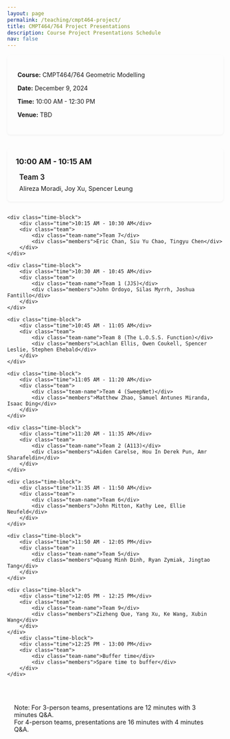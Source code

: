 ```yaml
---
layout: page
permalink: /teaching/cmpt464-project/
title: CMPT464/764 Project Presentations
description: Course Project Presentations Schedule
nav: false
---
```


<style>
    .header-info {
        background-color: var(--global-bg-color);
        border: 1px solid var(--global-divider-color);
        padding: 1.5rem;
        border-radius: 8px;
        margin-bottom: 2rem;
        box-shadow: 0 2px 4px rgba(0,0,0,0.05);
    }

    .schedule {
        margin-top: 2rem;
        display: grid;
        gap: 1rem;
    }

    .time-block {
        padding: 1.25rem;
        border-radius: 8px;
        background-color: var(--global-bg-color);
        border: 1px solid var(--global-divider-color);
        box-shadow: 0 2px 4px rgba(0,0,0,0.05);
        transition: transform 0.2s ease, box-shadow 0.2s ease;
    }

    .time-block:hover {
        transform: translateY(-2px);
        box-shadow: 0 4px 8px rgba(0,0,0,0.1);
    }

    .time {
        font-weight: bold;
        color: var(--global-theme-color);
        font-size: 1.1rem;
        margin-bottom: 0.5rem;
        padding-bottom: 0.5rem;
        border-bottom: 1px solid var(--global-divider-color);
    }

    .team {
        margin-left: 0.5rem;
    }

    .team-name {
        font-weight: 600;
        font-size: 1.05rem;
        margin-bottom: 0.4rem;
        color: var(--global-text-color);
    }

    .members {
        font-size: 0.9rem;
        color: var(--global-text-color-light);
        line-height: 1.4;
    }

    .note {
        margin-top: 2rem;
        padding: 1rem;
        background-color: var(--global-bg-color);
        border: 1px solid var(--global-divider-color);
        border-radius: 8px;
        font-size: 0.9rem;
        color: var(--global-text-color-light);
    }

    @media (hover: hover) {
        .time-block:hover .time {
            color: var(--global-hover-color);
        }
    }
</style>

<div class="header-info">
    <p><strong>Course:</strong> CMPT464/764 Geometric Modelling</p>
    <p><strong>Date:</strong> December 9, 2024</p>
    <p><strong>Time:</strong> 10:00 AM - 12:30 PM</p>
    <p><strong>Venue:</strong> TBD</p>
</div>

<div class="schedule">
    <div class="time-block">
        <div class="time">10:00 AM - 10:15 AM</div>
        <div class="team">
            <div class="team-name">Team 3</div>
            <div class="members">Alireza Moradi, Joy Xu, Spencer Leung</div>
        </div>
    </div>

    <div class="time-block">
        <div class="time">10:15 AM - 10:30 AM</div>
        <div class="team">
            <div class="team-name">Team 7</div>
            <div class="members">Eric Chan, Siu Yu Chao, Tingyu Chen</div>
        </div>
    </div>

    <div class="time-block">
        <div class="time">10:30 AM - 10:45 AM</div>
        <div class="team">
            <div class="team-name">Team 1 (JJS)</div>
            <div class="members">John Ordoyo, Silas Myrrh, Joshua Fantillo</div>
        </div>
    </div>

    <div class="time-block">
        <div class="time">10:45 AM - 11:05 AM</div>
        <div class="team">
            <div class="team-name">Team 8 (The L.O.S.S. Function)</div>
            <div class="members">Lachlan Ellis, Owen Coukell, Spencer Leslie, Stephen Ehebald</div>
        </div>
    </div>

    <div class="time-block">
        <div class="time">11:05 AM - 11:20 AM</div>
        <div class="team">
            <div class="team-name">Team 4 (SweepNet)</div>
            <div class="members">Matthew Zhao, Samuel Antunes Miranda, Isaac Ding</div>
        </div>
    </div>

    <div class="time-block">
        <div class="time">11:20 AM - 11:35 AM</div>
        <div class="team">
            <div class="team-name">Team 2 (A113)</div>
            <div class="members">Aiden Carelse, Hou In Derek Pun, Amr Sharafeldin</div>
        </div>
    </div>

    <div class="time-block">
        <div class="time">11:35 AM - 11:50 AM</div>
        <div class="team">
            <div class="team-name">Team 6</div>
            <div class="members">John Mitton, Kathy Lee, Ellie Neufeld</div>
        </div>
    </div>

    <div class="time-block">
        <div class="time">11:50 AM - 12:05 PM</div>
        <div class="team">
            <div class="team-name">Team 5</div>
            <div class="members">Quang Minh Dinh, Ryan Zymiak, Jingtao Tang</div>
        </div>
    </div>

    <div class="time-block">
        <div class="time">12:05 PM - 12:25 PM</div>
        <div class="team">
            <div class="team-name">Team 9</div>
            <div class="members">Zizheng Que, Yang Xu, Ke Wang, Xubin Wang</div>
        </div>
    </div>
        <div class="time-block">
        <div class="time">12:25 PM - 13:00 PM</div>
        <div class="team">
            <div class="team-name">Buffer time</div>
            <div class="members">Spare time to buffer</div>
        </div>
    </div>
</div>

<p class="note">
Note: For 3-person teams, presentations are 12 minutes with 3 minutes Q&A.<br>
For 4-person teams, presentations are 16 minutes with 4 minutes Q&A.
</p>